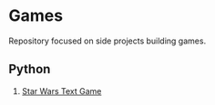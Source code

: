 # Games
Repository focused on side projects building games.

## Python
1. [Star Wars Text Game](https://github.com/jasonmchlee/gaming/tree/master/Star%20Wars%2C%20Text%20Game)
